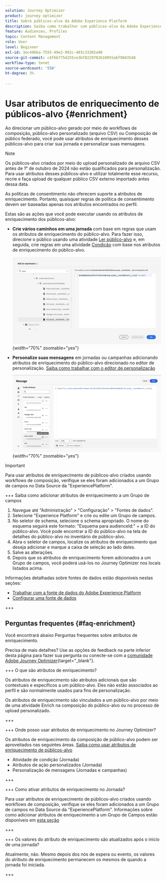 ```yaml
---
solution: Journey Optimizer
product: journey optimizer
title: Sobre públicos-alvo da Adobe Experience Platform
description: Saiba como trabalhar com públicos-alvo da Adobe Experience Platform
feature: Audiences, Profiles
topic: Content Management
role: User
level: Beginner
exl-id: 3ec496ba-7555-49e2-992c-403c33302a90
source-git-commit: c4f6b7754255ce3bf0229702b10955abf9843548
workflow-type: tm+mt
source-wordcount: '550'
ht-degree: 3%

---
```


# Usar atributos de enriquecimento de públicos-alvo {#enrichment}

Ao direcionar um público-alvo gerado por meio de workflows de composição, público-alvo personalizado (arquivo CSV) ou Composição de público federado, você pode usar atributos de enriquecimento desses públicos-alvo para criar sua jornada e personalizar suas mensagens.

>[!NOTE]
>
>Os públicos-alvo criados por meio do upload personalizado de arquivo CSV antes de 1° de outubro de 2024 não estão qualificados para personalização. Para usar atributos desses públicos-alvo e utilizar totalmente esse recurso, recrie e faça upload de qualquer público CSV externo importado antes dessa data.
>
>As políticas de consentimento não oferecem suporte a atributos de enriquecimento. Portanto, quaisquer regras de política de consentimento devem ser baseadas apenas nos atributos encontrados no perfil.

Estas são as ações que você pode executar usando os atributos de enriquecimento dos públicos-alvo:

* **Crie vários caminhos em uma jornada** com base em regras que usam os atributos de enriquecimento do público-alvo. Para fazer isso, direcione o público usando uma atividade [Ler público-alvo](../building-journeys/read-audience.md) e, em seguida, crie regras em uma atividade [Condição](../building-journeys/condition-activity.md) com base nos atributos de enriquecimento do público-alvo.

  ![](assets/audience-enrichment-attribute-condition.png){width="70%" zoomable="yes"}

* **Personalize suas mensagens** em jornadas ou campanhas adicionando atributos de enriquecimento do público-alvo direcionado no editor de personalização. [Saiba como trabalhar com o editor de personalização](../personalization/personalization-build-expressions.md)

  ![](assets/audience-enrichment-attribute-perso.png){width="70%" zoomable="yes"}

>[!IMPORTANT]
>
>Para usar atributos de enriquecimento de públicos-alvo criados usando workflows de composição, verifique se eles foram adicionados a um Grupo de campos no Data Source da &quot;ExperiencePlatform&quot;.
>
>+++ Saiba como adicionar atributos de enriquecimento a um Grupo de campos
>
>1. Navegue até &quot;Administração&quot; > &quot;Configuração&quot; > &quot;Fontes de dados&quot;.
>1. Selecione &quot;Experience Platform&quot; e crie ou edite um Grupo de campos.
>1. No seletor de schema, selecione o schema apropriado. O nome do esquema seguirá este formato: &quot;Esquema para audienceId:&quot; + a ID do público-alvo. Você pode encontrar a ID do público-alvo na tela de detalhes do público-alvo no inventário de público-alvo.
>1. Abra o seletor de campos, localize os atributos de enriquecimento que deseja adicionar e marque a caixa de seleção ao lado deles.
>1. Salve as alterações.
>1. Depois que os atributos de enriquecimento forem adicionados a um Grupo de campos, você poderá usá-los no Journey Optimizer nos locais listados acima.
>
>Informações detalhadas sobre fontes de dados estão disponíveis nestas seções:
>
>* [Trabalhar com a fonte de dados do Adobe Experience Platform](../datasource/adobe-experience-platform-data-source.md)
>* [Configurar uma fonte de dados](../datasource/configure-data-sources.md)
>
>+++


## Perguntas frequentes {#faq-enrichment}

Você encontrará abaixo Perguntas frequentes sobre atributos de enriquecimento.

Precisa de mais detalhes? Use as opções de feedback na parte inferior desta página para fazer sua pergunta ou conecte-se com a [comunidade Adobe Journey Optimizer](https://experienceleaguecommunities.adobe.com/t5/adobe-journey-optimizer/ct-p/journey-optimizer?profile.language=pt){target="_blank"}.

+++ O que são atributos de enriquecimento?

Os atributos de enriquecimento são atributos adicionais que são contextuais e específicos a um público-alvo. Eles não estão associados ao perfil e são normalmente usados para fins de personalização.

Os atributos de enriquecimento são vinculados a um público-alvo por meio de uma atividade Enrich na composição do público-alvo ou no processo de upload personalizado.

+++

+++ Onde posso usar atributos de enriquecimento no Journey Optimizer?

Os atributos de enriquecimento da composição de público-alvo podem ser aproveitados nas seguintes áreas. [Saiba como usar atributos de enriquecimento de públicos-alvo](#enrichment)

* Atividade de condição (Jornada)
* Atributos de ação personalizados (Jornada)
* Personalização de mensagens (Jornadas e campanhas)

+++

+++ Como ativar atributos de enriquecimento no Jornada?

Para usar atributos de enriquecimento de públicos-alvo criados usando workflows de composição, verifique se eles foram adicionados a um Grupo de campos no Data Source da &quot;ExperiencePlatform&quot;. Informações sobre como adicionar atributos de enriquecimento a um Grupo de Campos estão disponíveis em [esta seção](#enrichment)

+++

+++ Os valores do atributo de enriquecimento são atualizados após o início de uma jornada?

Atualmente, não. Mesmo depois dos nós de espera ou evento, os valores do atributo de enriquecimento permanecem os mesmos de quando a jornada foi iniciada.

+++
